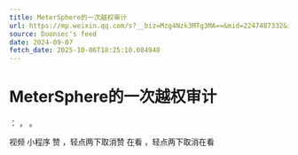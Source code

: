 ```yaml
---
title: MeterSphere的一次越权审计
url: https://mp.weixin.qq.com/s?__biz=Mzg4Nzk3MTg3MA==&mid=2247487332&idx=1&sn=1c22ca93cbd165123c46fedc9cc3708e
source: Doonsec's feed
date: 2024-09-07
fetch_date: 2025-10-06T18:25:10.084940
---
```


# MeterSphere的一次越权审计

：
，
。

视频
小程序
赞
，轻点两下取消赞
在看
，轻点两下取消在看
